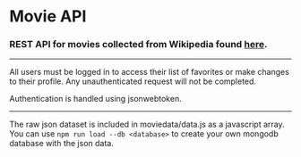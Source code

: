 # Movie API

### REST API for movies collected from Wikipedia found [here](https://github.com/jdorfman/Awesome-JSON-Datasets#movies).

---

All users must be logged in to access their list of favorites or make changes to their profile. Any unauthenticated request will not be completed.

Authentication is handled using jsonwebtoken. 

--- 

The raw json dataset is included in moviedata/data.js as a javascript array. You can use `npm run load --db <database>`  to create your own mongodb database with the json data. 
